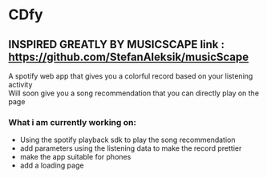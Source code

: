 # CDfy
## INSPIRED GREATLY BY MUSICSCAPE link : https://github.com/StefanAleksik/musicScape
A spotify web app that gives you a colorful record based on your listening activity
<br>
Will soon give you a song recommendation that you can directly play on the page

### What i am currently working on:
- Using the spotify playback sdk to play the song recommendation
- add parameters using the listening data to make the record prettier
- make the app suitable for phones
- add a loading page
